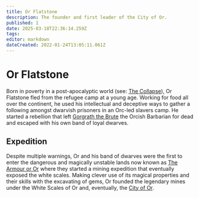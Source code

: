 ```yaml
---
title: Or Flatstone
description: The founder and first leader of the City of Or.
published: 1
date: 2025-03-18T22:36:14.259Z
tags: 
editor: markdown
dateCreated: 2022-01-24T13:05:11.061Z
---
```


# Or Flatstone
Born in poverty in a post-apocalyptic world (see: [The Collapse](/i/17)), Or Flatstone fled from the refugee camp at a young age. Working for food all over the continent, he used his intellectual and deceptive ways to gather a following amongst dwarvish prisoners in an Orc-led slavers camp. He started a rebellion that left [Gorgrath the Brute](/i/14) the Orcish Barbarian for dead and escaped with his own band of loyal dwarves.

## Expedition
Despite multiple warnings, Or and his band of dwarves were the first to enter the dangerous and magically unstable lands now known as [The Armour or Or](/i/12) where they started a mining expedition that eventually exposed the white scales. Making clever use of its magical properties and their skills with the excavating of gems, Or founded the legendary mines under the White Scales of Or and, eventually, the [City of Or](/i/11).